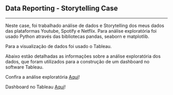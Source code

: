 ## Data Reporting - Storytelling Case
---
Neste case, foi trabalhado análise de dados e Storytelling dos meus dados das plataformas Youtube, Spotify e Netflix. 
Para análise exploratória foi usado Python através das bibliotecas pandas, seaborn e matplotlib. 

Para a visualização de dados foi usado o Tableau. 

Abaixo estão detalhadas as informações sobre a análise exploratória dos dados, que foram utilizados para a construção de um dashboard no software Tableau.

Confira a análise exploratória  [Aqui](https://github.com/ramonbrito1995/case_ifood_final/tree/main/Análise%20Exploratória)!

Dashboard no Tableau [Aqui](https://public.tableau.com/app/profile/ramon6215/viz/projeto_case_ifood_final/HistriaFinal#1)!


